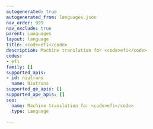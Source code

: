 ```yaml
---
autogenerated: true
autogenerated_from: languages.json
nav_order: 999
nav_exclude: true
parent: Languages
layout: language
title: <code>efi</code>
description: Machine translation for <code>efi</code>
codes:
- efi
family: []
supported_apis:
- id: niutrans
  name: Niutrans
supported_qe_apis: []
supported_ape_apis: []
seo:
  name: Machine translation for <code>efi</code>
  type: Language

---
```


